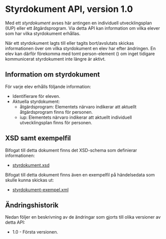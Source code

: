 Styrdokument API, version 1.0
=============================
Med ett _styrdokument_ avses här antingen en individuell utvecklingsplan (IUP) eller ett åtgärdsprogram. Via detta API kan information om vilka elever som har vilka styrdokument erhållas.

När ett styrdokument lagts till eller tagits bort/avslutats skickas informationen över om vilka styrdokument en elev har efter ändringen. En elev kan därför förekomma med tomt person-element (<person id="..." />) om inget tidigare kommunicerat styrdokument inte längre är aktivt.

Information om styrdokument
---------------------------
För varje elev erhålls följande information:

- Identifierare för eleven.
- Aktuella styrdokument:
  - åtgärdsprogram: Elementets närvaro indikerar att aktuellt åtgärdsprogram finns för personen.
  - iup: Elementets närvaro indikerar att aktuellt individuell utvecklingsplan finns för personen.

XSD samt exempelfil
-------------------
Bifogat till detta dokument finns det XSD-schema som definierar informationen:
- [styrdokument.xsd](styrdokument.xsd)

Bifogat till detta dokument finns även en exempelfil på händelsedata som skulle kunna skickas ut:
- [styrdokument-exempel.xml](styrdokument-exempel.xml)

Ändringshistorik
----------------
Nedan följer en beskrivning av de ändringar som gjorts till olika versioner av detta API:
- 1.0 - Första versionen.
 
